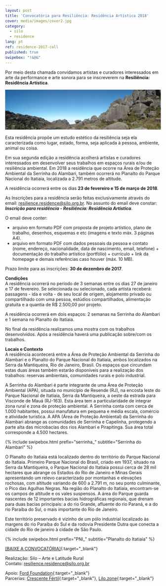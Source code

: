 ```yaml
---
layout: post
title: 'Convocatória para Resiliência: Residência Artística 2018'
cover: media/images/cover2.jpg
category:
  - silo
  - residence
lang: pt
ref: residence-2017-call
published: true
swipebox: "!&@&"
---
```

Por meio desta chamada convidamos artistas e curadores interessados em arte da performance e arte sonora para se inscreverem na **Resiliência: Residência Artística**.

![](../media/images/resilience-residence-2018-call/PNII_J_42.jpg)

Esta residência propõe um estudo estético da resiliência seja ela caracterizada como lugar, estado, forma, seja aplicada à pessoa, ambiente, animal ou coisa.

Em sua segunda edição a residência acolherá artistas e curadores interessados em desenvolver seus trabalhos em espaços rurais e/ou de resiliência ambiental. Em 2018 a residência que ocorre na Área de Proteção Ambiental da Serrinha do Alambari, também ocorrerá no Planalto do Parque Nacional do Itatiaia, localizada a 2.791 metros de altitude.

A residência ocorrerá entre os dias **23 de fevereiro e 15 de março de 2018**.

As Inscrições para a residência serão feitas exclusivamente através do email: [resilience.residence@silo.org.br](mailto:resilience.residence@silo.org.br). No assunto do email deve constar: ***Inscrição para residência - Resiliência: Residência Artística***.

O email deve conter:
- arquivo em formato PDF com proposta de projeto artístico, plano de trabalho, desenhos, esquemas e etc (imagens e texto máx. 3 páginas A4). 
- arquivo em formato PDF com dados pessoais da pessoa e contato (nome, endereço, nacionalidade, data de nascimento, email, telefone) + documentação do trabalho artístico (portfólio) + currículo + link da homepage e demais referências caso houver (máx. 10 MB).

Prazo limite para as inscrições: **30 de dezembro de 2017**.

**Condições**  
A residência ocorrerá no período de 3 semanas entre os dias 27 de janeiro e 17 de fevereiro.
Se selecionada ou selecionado, cada artista receberá: passagens - ida e volta - de seu local de origem, alojamento privado ou compartilhado com uma pessoa, estúdios compartilhados, alimentação gratuita e a quantia de R$ 2.500,00 por projeto.

A residência ocorrerá em dois espaços: 2 semanas na Serrinha do Alambari e 1 semana no Planalto do Itatiaia. 

No final da residência realizamos uma mostra com os trabalhos desenvolvidos.
Após a residência haverá uma publicação sobre/com os trabalhos.

**Locais e Contexto**  
A residência acontecerá entre a Área de Proteção Ambiental da Serrinha do Alambari e o Planalto do Parque Nacional do Itatiaia, ambos localizados na Serra da Mantiqueira, Rio de Janeiro, Brasil. Os espaços que circundam estas duas áreas também estarão disponíveis para a realização dos trabalhos: reservas ambientais, comunidades rurais e polo industrial.

A Serrinha do Alambari é parte integrante de uma Área de Proteção Ambiental (APA), situada no município de Resende (RJ), na encosta leste do Parque Nacional de Itatiaia, Serra da Mantiqueira, a oeste da estrada para Visconde de Mauá (RJ-163). Esta área tem a particularidade de integrar zona rural e zona de proteção ambiental. A Serrinha conta com cerca de 1.000 habitantes, possui manufatura em pequena e média escala, comércio e atividade turística. A APA (Área de Proteção Ambiental) da Serrinha do Alambari abrange as comunidades de Serrinha e Capelinha, protegendo a parte alta das microbacias dos rios Alambari e Pirapitinga. Sua área total corresponde a 4.500 hectares.

{% include swipebox.html prefix="serrinha_" subtitle="Serrinha do Alambari" %}

O Planalto do Itatiaia está localizado dentro do território do Parque Nacional do Itatiaia. Primeiro Parque Nacional do Brasil, criado em 1937, situado na Serra da Mantiqueira, o Parque Nacional do Itatiaia possui cerca de 28 mil hectares que abrange os Estados do Rio de Janeiro e Minas Gerais apresentando um relevo caracterizado por montanhas e elevações rochosas, com altitude variando de 600 a 2.791 m, no seu ponto culminante, o Pico das Agulhas Negras. Na região do Planalto do Itatiaia, encontram-se os campos de altitude e os vales suspensos. A área do Parque guarda nascentes de 12 importantes bacias hidrográficas regionais, que drenam para duas bacias principais: a do rio Grande, afluente do rio Paraná, e a do rio Paraíba do Sul, o mais importante do Rio de Janeiro.

Este território preservado é vizinho de um pólo industrial localizado às margens do rio Paraíba do Sul e da rodovia Presidente Dutra que conecta a cidade do Rio de janeiro à cidade de São Paulo.

{% include swipebox.html prefix="PNI_" subtitle="Planalto do Itatiaia" %}

[[BAIXE A CONVOCATÓRIA]](/media/docs/resilience-residence-2018_convocatoria.pdf){:target="_blank"}  

Realização: Silo – Arte e Latitude Rural  
Contato: [resilience.residence@silo.org.br](mailto:resilience.residence@silo.org.br)

Apoio: [Ford Foundation](https://www.fordfoundation.org/){:target="_blank"}  
Parcerias: [Crescente Fértil](http://crescentefertil.org.br/){:target="_blank"}, [Lilo.zone](http://www.lilo.zone/){:target="_blank"}

